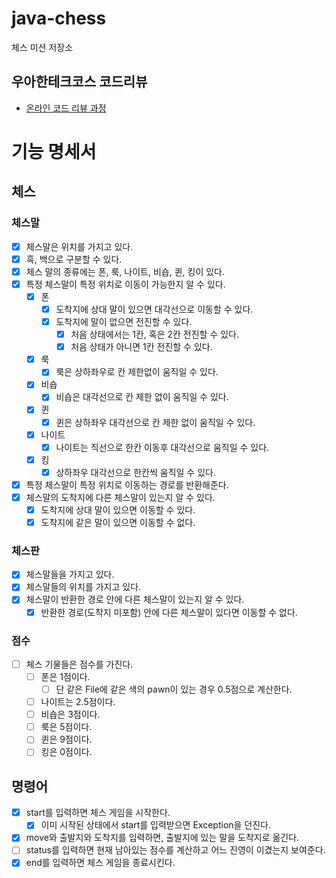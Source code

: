 # java-chess

체스 미션 저장소

## 우아한테크코스 코드리뷰

- [온라인 코드 리뷰 과정](https://github.com/woowacourse/woowacourse-docs/blob/master/maincourse/README.md)

# 기능 명세서

## 체스

### 체스말

- [x] 체스말은 위치를 가지고 있다.
- [x] 흑, 백으로 구분할 수 있다.
- [x] 체스 말의 종류에는 폰, 룩, 나이트, 비숍, 퀸, 킹이 있다.
- [x] 특정 체스말이 특정 위치로 이동이 가능한지 알 수 있다.
    - [x] 폰
        - [x] 도착지에 상대 말이 있으면 대각선으로 이동할 수 있다.
        - [x] 도착지에 말이 없으면 전진할 수 있다.
            - [x] 처음 상태에서는 1칸, 혹은 2칸 전진할 수 있다.
            - [x] 처음 상태가 아니면 1칸 전진할 수 있다.
    - [x] 룩
        - [x] 룩은 상하좌우로 칸 제한없이 움직일 수 있다.
    - [x] 비숍
        - [x] 비숍은 대각선으로 칸 제한 없이 움직일 수 있다.
    - [x] 퀸
        - [x] 퀸은 상하좌우 대각선으로 칸 제한 없이 움직일 수 있다.
    - [x] 나이트
        - [x] 나이트는 직선으로 한칸 이동후 대각선으로 움직일 수 있다.
    - [x] 킹
        - [x] 상하좌우 대각선으로 한칸씩 움직일 수 있다.
- [x] 특정 체스말이 특정 위치로 이동하는 경로를 반환해준다.
- [x] 체스말의 도착지에 다른 체스말이 있는지 알 수 있다.
    - [x] 도착지에 상대 말이 있으면 이동할 수 있다.
    - [x] 도착지에 같은 말이 있으면 이동할 수 없다.

### 체스판

- [x] 체스말들을 가지고 있다.
- [x] 체스말들의 위치를 가지고 있다.
- [x] 체스말이 반환한 경로 안에 다른 체스말이 있는지 알 수 있다.
    - [x] 반환한 경로(도착지 미포함) 안에 다른 체스말이 있다면 이동할 수 없다.

### 점수

- [ ] 체스 기물들은 점수를 가진다.
    - [ ] 폰은 1점이다.
        - [ ] 단 같은 File에 같은 색의 pawn이 있는 경우 0.5점으로 계산한다.
    - [ ] 나이트는 2.5점이다.
    - [ ] 비숍은 3점이다.
    - [ ] 룩은 5점이다.
    - [ ] 퀸은 9점이다.
    - [ ] 킹은 0점이다.

## 명령어

- [x] start를 입력하면 체스 게임을 시작한다.
    - [x] 이미 시작된 상태에서 start를 입력받으면 Exception을 던진다.
- [x] move와 출발지와 도착지를 입력하면, 출발지에 있는 말을 도착지로 옮긴다.
- [ ] status를 입력하면 현재 남아있는 점수를 계산하고 어느 진영이 이겼는지 보여준다.
- [x] end를 입력하면 체스 게임을 종료시킨다.
